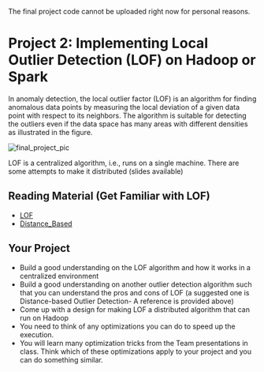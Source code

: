 The final project code cannot be uploaded right now for personal reasons.

# Project 2: Implementing Local Outlier Detection (LOF) on Hadoop or Spark
In anomaly detection, the local outlier factor (LOF) is an algorithm for finding anomalous data points by measuring the local deviation of a given data point with respect to its neighbors. The algorithm is suitable for detecting the outliers even if the data space has many areas with different densities as illustrated in the figure.

![final_project_pic](<https://user-images.githubusercontent.com/63271980/101364625-c787f200-3870-11eb-9bea-b59663ae2d5c.png>)

LOF is a centralized algorithm, i.e., runs on a single machine. There are some attempts to make it distributed (slides available)

## Reading Material (Get Familiar with LOF)
* [LOF](http://www.dbs.ifi.lmu.de/Publikationen/Papers/LOF.pdf)
* [Distance_Based](http://www.vldb.org/conf/1998/p392.pdf)

## Your Project
* Build a good understanding on the LOF algorithm and how it works in a centralized environment
* Build a good understanding on another outlier detection algorithm such that you can understand the pros and cons of LOF (a suggested one is Distance-based Outlier Detection- A reference is
provided above)
* Come up with a design for making LOF a distributed algorithm that can run on Hadoop
* You need to think of any optimizations you can do to speed up the execution.
* You will learn many optimization tricks from the Team presentations in class. Think which of these
optimizations apply to your project and you can do something similar.
